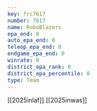 ```yaml
---
key: frc7617
number: 7617
name: RoboBlazers
epa_end: 0
auto_epa_end: 0
teleop_epa_end: 0
endgame_epa_end: 0
winrate: 0
district_epa_rank: 0
district_epa_percentile: 0
type: Team
---
```

[[2025inlaf]]
[[2025inwas]]
